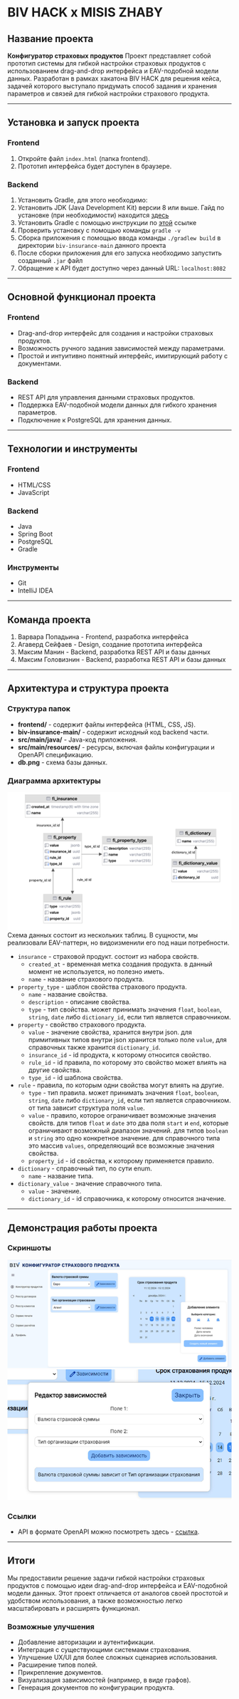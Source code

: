 # BIV HACK x MISIS ZHABY

## Название проекта
**Конфигуратор страховых продуктов**
Проект представляет собой прототип системы для гибкой настройки страховых продуктов с использованием drag-and-drop интерфейса и EAV-подобной модели данных. Разработан в рамках хакатона BIV HACK для решения кейса, задачей которого выступало придумать способ задания и хранения параметров и связей для гибкой настройки страхового продукта.

---

## Установка и запуск проекта

### Frontend
1. Откройте файл `index.html` (папка frontend).
2. Прототип интерфейса будет доступен в браузере.

### Backend
1. Установить Gradle, для этого необходимо:
  1. Установить JDK (Java Development Kit) версии 8 или выше. Гайд по установке (при необходимости) находится [здесь](https://www.oracle.com/java/technologies/downloads/)
  2. Установить Gradle с помощью инструкции по [этой](https://docs.gradle.org/current/userguide/installation.html) ссылке
  3. Проверить установку с помощью команды `gradle -v`
2. Сборка приложения с помощью ввода команды `./gradlew build` в директории `biv-insurance-main` данного проекта
3.  После сборки приложения для его запуска необходимо запустить созданный `.jar` файл
4.  Обращение к API будет доступно через данный URL: `localhost:8082`

---

## Основной функционал проекта
### Frontend
* Drag-and-drop интерфейс для создания и настройки страховых продуктов.
* Возможность ручного задания зависимостей между параметрами.
* Простой и интуитивно понятный интерфейс, имитирующий работу с документами.
### Backend
* REST API для управления данными страховых продуктов.
* Поддержка EAV-подобной модели данных для гибкого хранения параметров.
* Подключение к PostgreSQL для хранения данных.

---

## Технологии и инструменты
### Frontend
* HTML/CSS
* JavaScript
### Backend
* Java
* Spring Boot
* PostgreSQL
* Gradle
### Инструменты
* Git
* IntelliJ IDEA

---

## Команда проекта
1. Варвара Попадьина - Frontend, разработка интерфейса
2. Агаверд Сейфаев - Design, создание прототипа интерфейса
3. Максим Манин - Backend, разработка REST API и базы данных
4. Максим Головизнин - Backend, разработка REST API и базы данных

---

## Архитектура и структура проекта
### Структура папок
* **frontend/** - содержит файлы интерфейса (HTML, CSS, JS).
* **biv-insurance-main/** - содержит исходный код backend части.
* **src/main/java/** - Java-код приложения.
* **src/main/resources/** - ресурсы, включая файлы конфигурации и OpenAPI спецификацию.
* **db.png** - схема базы данных.
### Диаграмма архитектуры
![Схема данных](./db.png)
Схема данных состоит из нескольких таблиц. В сущности, мы реализовали EAV-паттерн, но видоизменили его под наши потребности.
* `insurance` - страховой продукт. состоит из набора свойств.
  * `created_at` - временная метка создания продукта. в данный момент не используется, но полезно иметь.
  * `name` - название страхового продукта.
* `property_type` - шаблон свойства страхового продукта.
  * `name` - название свойства.
  * `description` - описание свойства.
  * `type` - тип свойства. может принимать значения `float`, `boolean`, `string`, `date` либо `dictionary_id`,
    если тип является справочником.
* `property` - свойство страхового продукта.
  * `value` - значение свойства, хранится внутри json. для примитивных типов внутри json хранится только поле `value`,
    для справочных также хранится `dictionary_id`.
  * `insurance_id` - id продукта, к которому относится свойство.
  * `rule_id` - id правила, по которому это свойство может влиять на другие свойства.
  * `type_id` - id шаблона свойства.
* `rule` - правила, по которым одни свойства могут влиять на другие.
  * `type` - тип правила. может принимать значения `float`, `boolean`, `string`, `date` либо `dictionary_id`,
    если тип является справочником. от типа зависит структура поля `value`.
  * `value` - правило, которое ограничивает возможные значения свойств. для типов `float` и `date` это два поля `start`
    и `end`, которые ограничивают возможный диапазон значений. для типов `boolean` и `string` это одно конкретное значение.
    для справочного типа это массив `values`, определяющий все возможные значения свойства.
  * `property_id` - id свойства, к которому применяется правило.
* `dictionary` - справочный тип, по сути enum.
  * `name` - название типа.
* `dictionary_value` - значение справочного типа.
  * `value` - значение.
  * `dictionary_id` - id справочника, к которому относится значение.

---

## Демонстрация работы проекта
### Скриншоты
![Главная страница в изначальном режиме](./window.jpg)
![Добавление зависимости](./addition.jpg)
### Ссылки
* API в формате OpenAPI можно посмотреть здесь - [ссылка](biv-insurance-main/src/main/resources/api.yaml).

---

## Итоги
Мы предоставили решение задачи гибкой настройки страховых продуктов с помощью идеи drag-and-drop интерфейса и EAV-подобной модели данных. Этот проект отличается от аналогов своей простотой и удобством использования, а также возможностью легко масштабировать и расширять функционал.

### Возможные улучшения
* Добавление авторизации и аутентификации.
* Интеграция с существующими системами страхования.
* Улучшение UX/UI для более сложных сценариев использования.
* Расширение типов полей.
* Прикрепление документов.
* Визуализация зависимостей (например, в виде графов).
* Генерация документов по конфигурации продукта.

